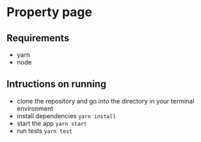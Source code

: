 # Property page

## Requirements

- yarn
- node

## Intructions on running

- clone the repository and go into the directory in your terminal environment
- install dependencies `yarn install`
- start the app `yarn start`
- run tests `yarn test`